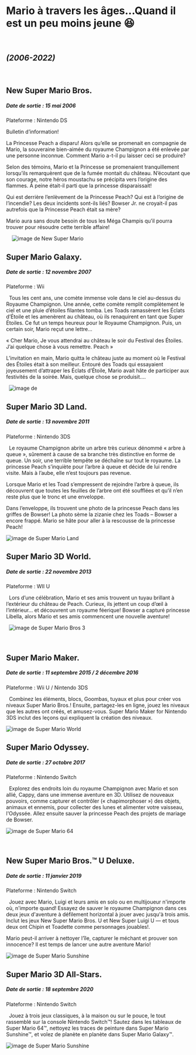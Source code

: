 # Mario à travers les âges...Quand il est un peu moins jeune 😆
&nbsp;
## _(2006-2022)_
&nbsp;
## New Super Mario Bros.
##### Date de sortie : 15 mai 2006
Plateforme : Nintendo DS
&nbsp;


Bulletin d’information!

La Princesse Peach a disparu! Alors qu’elle se promenait en compagnie de Mario, la souveraine bien-aimée du royaume Champignon a été enlevée par une personne inconnue. Comment Mario a-t-il pu laisser ceci se produire?

Selon des témoins, Mario et la Princesse se promenaient tranquillement lorsqu’ils remarquèrent que de la fumée montait du château. N’écoutant que son courage, notre héros moustachu se précipita vers l’origine des flammes. À peine était-il parti que la princesse disparaissait!

Qui est derrière l’enlèvement de la Princesse Peach? Qui est à l’origine de l’incendie? Les deux incidents sont-ils liés? Bowser Jr. ne croyait-il pas autrefois que la Princesse Peach était sa mère?

Mario aura sans doute besoin de tous les Méga Champis qu’il pourra trouver pour résoudre cette terrible affaire!


&nbsp;
&nbsp;
![image de New Super Mario](https://mario.nintendo.com/static/f89dd8fb06eb857befd143a30b30f10b/a25bf/screen-3.jpg)
&nbsp;
## Super Mario Galaxy.
##### Date de sortie : 12 novembre 2007
Plateforme : Wii

&nbsp;
Tous les cent ans, une comète immense vole dans le ciel au-dessus du Royaume Champignon. Une année, cette comète remplit complètement le ciel et une pluie d’étoiles filantes tomba. Les Toads ramassèrent les Éclats d’Étoile et les amenèrent au château, où ils renaquirent en tant que Super Étoiles. Ce fut un temps heureux pour le Royaume Champignon. Puis, un certain soir, Mario reçut une lettre...

« Cher Mario,
Je vous attendrai au château le soir du Festival des Étoiles. J’ai quelque chose à vous remettre.
Peach »

L’invitation en main, Mario quitta le château juste au moment où le Festival des Étoiles était à son meilleur. Entouré des Toads qui essayaient joyeusement d’attraper les Éclats d’Étoile, Mario avait hâte de participer aux festivités de la soirée. Mais, quelque chose se produisit….

&nbsp;
![image de ](https://mario.nintendo.com/static/13a95c01340e9b2250270dc363665a28/a25bf/screen-3.jpg)
&nbsp;
## Super Mario 3D Land.
##### Date de sortie : 13 novembre 2011
Plateforme : Nintendo 3DS

&nbsp;
Le royaume Champignon abrite un arbre très curieux dénommé « arbre à queue », sûrement à cause de sa branche très distinctive en forme de queue. Un soir, une terrible tempête se déchaîne sur tout le royaume. La princesse Peach s’inquiète pour l’arbre à queue et décide de lui rendre visite. Mais à l’aube, elle n’est toujours pas revenue.

Lorsque Mario et les Toad s’empressent de rejoindre l’arbre à queue, ils découvrent que toutes les feuilles de l’arbre ont été soufflées et qu’il n’en reste plus que le tronc et une enveloppe.

Dans l’enveloppe, ils trouvent une photo de la princesse Peach dans les griffes de Bowser! La photo sème la zizanie chez les Toads – Bowser a encore frappé. Mario se hâte pour aller à la rescousse de la princesse Peach!


![image de Super Mario Land](https://mario.nintendo.com/static/f64262793d8910b7bf060b954f3d74d9/a25bf/screen-3.jpg)

## Super Mario 3D World.
##### Date de sortie : 22 novembre 2013
Plateforme : WII U

&nbsp;
Lors d’une célébration, Mario et ses amis trouvent un tuyau brillant à l’extérieur du château de Peach. Curieux, ils jettent un coup d’œil à l’intérieur… et découvrent un royaume féerique! Bowser a capturé princesse Libella, alors Mario et ses amis commencent une nouvelle aventure!

&nbsp;
![image de Super Mario Bros 3](https://mario.nintendo.com/static/75f4be3a3b0b39e90f46af65be908238/a25bf/screen-3.jpg)

&nbsp;
## Super Mario Maker.
##### Date de sortie : 11 septembre 2015 / 2 décembre 2016
Plateforme : Wii U / Nintendo 3DS

&nbsp;
Combinez les éléments, blocs, Goombas, tuyaux et plus pour créer vos niveaux Super Mario Bros.! Ensuite, partagez-les en ligne, jouez les niveaux que les autres ont créés, et amusez-vous. Super Mario Maker for Nintendo 3DS inclut des leçons qui expliquent la création des niveaux.
&nbsp;

![image de Super Mario World](https://mario.nintendo.com/static/ad50f1b0bad8258618651a23ceb5c648/a25bf/screen-3.jpg)
&nbsp;
## Super Mario Odyssey.
##### Date de sortie : 27 octobre 2017
Plateforme : Nintendo Switch

&nbsp;
Explorez des endroits loin du royaume Champignon avec Mario et son allié, Cappy, dans une immense aventure en 3D. Utilisez de nouveaux pouvoirs, comme capturer et contrôler (« chapimorphoser ») des objets, animaux et ennemis, pour collecter des lunes et alimenter votre vaisseau, l'Odyssée. Allez ensuite sauver la princesse Peach des projets de mariage de Bowser.

![image de Super Mario 64](https://mario.nintendo.com/static/fb22d275468aa2fca6714292d49a94f9/a25bf/screen-3.jpg)

&nbsp;
## New Super Mario Bros.™ U Deluxe.
##### Date de sortie :  11 janvier 2019
Plateforme : Nintendo Switch

&nbsp;
Jouez avec Mario, Luigi et leurs amis en solo ou en multijoueur n'importe où, n'importe quand! Essayez de sauver le royaume Champignon dans ces deux jeux d'aventure à défilement horizontal à jouer avec jusqu'à trois amis. Inclut les jeux New Super Mario Bros. U et New Super Luigi U — et tous deux ont Chipin et Toadette comme personnages jouables!.

Mario peut-il arriver à nettoyer l’île, capturer le méchant et prouver son innocence? Il est temps de lancer une autre aventure Mario!

![image de Super Mario Sunshine](https://mario.nintendo.com/static/4255686a9bc459dbb3fe6e0dc84f03b2/a25bf/screen-3.jpg)
&nbsp;


## Super Mario 3D All-Stars.
##### Date de sortie :  18 septembre 2020
Plateforme : Nintendo Switch

&nbsp;
Jouez à trois jeux classiques, à la maison ou sur le pouce, le tout rassemblé sur la console Nintendo Switch™! Sautez dans les tableaux de Super Mario 64™, nettoyez les traces de peinture dans Super Mario Sunshine™, et volez de planète en planète dans Super Mario Galaxy™.

![image de Super Mario Sunshine](https://mario.nintendo.com/static/97fb40b61d61fc0d2bc9f441316f5537/24ce1/screen-3.jpg)